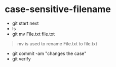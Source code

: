 # case-sensitive-filename
- git start next
- ls
- git mv File.txt file.txt
> mv is used to rename File.txt to file.txt 
- git commit -am "changes the case"
- git verify
